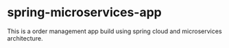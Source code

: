 # spring-microservices-app
This is a order management app build using spring cloud and microservices architecture.
